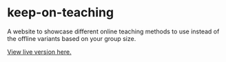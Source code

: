# keep-on-teaching

A website to showcase different online teaching methods to use instead of the offline variants based on your group size.

[View live version here.](https://tlc-uva.github.io/keep-on-teaching/)
